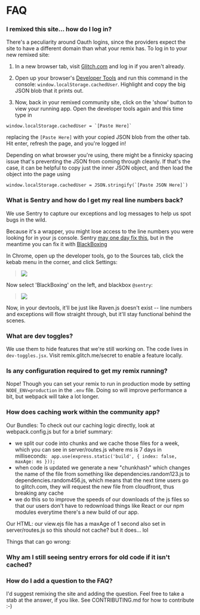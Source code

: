 # FAQ

### I remixed this site... how do I log in?

There's a peculiarity around Oauth logins, since the providers expect the site to have a different domain than what your remix has.  To log in to your new remixed site:

1. In a new browser tab, visit [Glitch.com](https://glitch.com) and log in if you aren't already.

2. Open up your browser's [Developer Tools](https://webmasters.stackexchange.com/a/77337/2628) and run this command in the console: `window.localStorage.cachedUser`.  Highlight and copy the big JSON blob that it prints out.
  
3. Now, back in your remixed community site, click on the 'show' button to view your running app.  Open the developer tools again and this time type in
  
  ```
  window.localStorage.cachedUser = `[Paste Here]`
  ```
  
replacing the `[Paste Here]` with your copied JSON blob from the other tab. Hit enter, refresh the page, and you're logged in! 

Depending on what browser you're using, there might be a finnicky spacing issue that's preventing the JSON from coming through cleanly.  If that's the case, it can be helpful to copy just the inner JSON object, and then load the object into the page using 
```
window.localStorage.cachedUser = JSON.stringify(`[Paste JSON Here]`)
```

### What is Sentry and how do I get my real line numbers back?

We use Sentry to capture our exceptions and log messages to help us spot bugs in the wild.

Because it's a wrapper, you might lose access to the line numbers you were looking for in your js console. Sentry [may one day fix this](https://github.com/getsentry/sentry-javascript/issues/1003), but in the meantime you can fix it with [BlackBoxing](https://developer.chrome.com/devtools/docs/blackboxing)

In Chrome, open up the developer tools, go to the Sources tab, click the kebab menu in the corner, and click Settings:

> ![](https://cdn.glitch.com/02863ac1-a499-4a41-ac9c-41792950000f%2Fdevtools-settings.PNG?1534365344027)

Now select 'BlackBoxing' on the left, and blackbox `@sentry`:

> ![](https://cdn.glitch.com/02863ac1-a499-4a41-ac9c-41792950000f%2Fblackbox-raven-js.PNG?1534365343672)

Now, in your devtools, it'll be just like Raven.js doesn't exist -- line numbers and exceptions will flow straight through, but it'll stay functional behind the scenes.


### What are dev toggles?

We use them to hide features that we're still working on. The code lives in `dev-toggles.jsx`. Visit remix.glitch.me/secret to enable a feature locally.


### Is any configuration required to get my remix running?

Nope! Though you can set your remix to run in production mode by setting `NODE_ENV=production` in the `.env` file. Doing so will improve performance a bit, but webpack will take a lot longer.


### How does caching work within the community app? 

Our Bundles: 
To check out our caching logic directly, look at webpack.config.js but for a brief summary:
- we split our code into chunks and we cache those files for a week, which you can see in server/routes.js where ms is 7 days in milliseconds:
```  app.use(express.static('build', { index: false, maxAge: ms })); ```
- when code is updated we generate a new "chunkhash" which changes the name of the file from something like dependencies.random123.js to dependencies.random456.js, which means that the next time users go to glitch.com, they will request the new file from cloudfront, thus breaking any cache
- we do this so to improve the speeds of our downloads of the js files so that our users don't have to redownload things like React or our npm modules everytime there's a new build of our app.

Our HTML:
our view.ejs file has a maxAge of 1 second also set in server/routes.js so this should not cache? but it does... lol

Things that can go wrong:


### Why am I still seeing sentry errors for old code if it isn't cached?


### How do I add a question to the FAQ?

I'd suggest remixing the site and adding the question.  Feel free to take a stab at the answer, if you like.  See CONTRIBUTING.md for how to contribute :-)